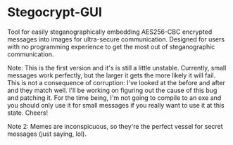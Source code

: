 # Stegocrypt-GUI
Tool for easily steganographically embedding AES256-CBC encrypted messages into images for ultra-secure communication. Designed for users with no programming experience to get the most out of steganographic communication.

Note: This is the first version and it's is still a little unstable. Currently, small messages work perfectly, but the larger it gets the more likely it will fail. This is not a consequence of corruption: I've looked at the before and after and they match well. I'll be working on figuring out the cause of this bug and patching it. For the time being, I'm not going to compile to an exe and you should only use it for small messages if you really want to use it at this state. Cheers! 

Note 2: Memes are inconspicuous, so they're the perfect vessel for secret messages (just saying, lol).
